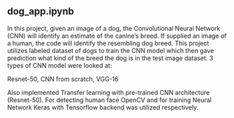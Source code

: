 ## dog_app.ipynb

In this project, given an image of a dog, the Convolutional Neural Network (CNN) will identify an estimate of the canine’s breed. If supplied an image of a human, the code will identify the resembling dog breed. This project utilizes labeled dataset of dogs to train the CNN model which then gave prediction what kind of the breed the dog is in the test image dataset. 3 types of CNN model were looked at:

Resnet-50,
CNN from scratch,
VGG-16

Also implemented Transfer learning with pre-trained CNN architecture (Resnet-50). For detecting human face OpenCV and for training Neural Network Keras with Tensorflow backend was utilized respectively.
